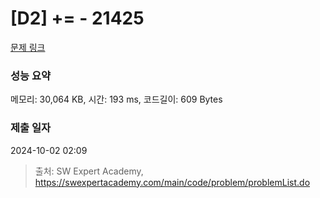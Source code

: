 # [D2] += - 21425 

[문제 링크](https://swexpertacademy.com/main/code/problem/problemDetail.do?contestProbId=AZD8K_UayDoDFAVs) 

### 성능 요약

메모리: 30,064 KB, 시간: 193 ms, 코드길이: 609 Bytes

### 제출 일자

2024-10-02 02:09



> 출처: SW Expert Academy, https://swexpertacademy.com/main/code/problem/problemList.do